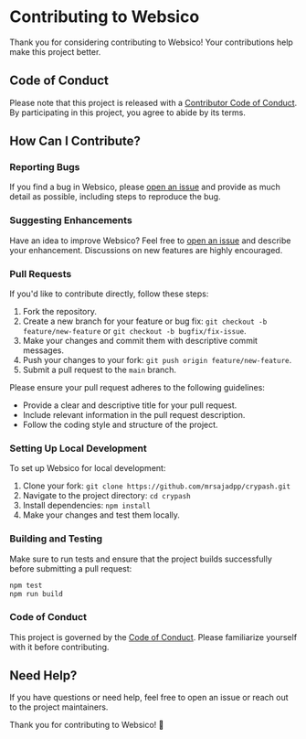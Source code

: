 # Contributing to Websico

Thank you for considering contributing to Websico! Your contributions help make this project better.

## Code of Conduct

Please note that this project is released with a [Contributor Code of Conduct](CODE_OF_CONDUCT.md). By participating in this project, you agree to abide by its terms.

## How Can I Contribute?

### Reporting Bugs

If you find a bug in Websico, please [open an issue](https://github.com/mrsajadpp/crypash/issues) and provide as much detail as possible, including steps to reproduce the bug.

### Suggesting Enhancements

Have an idea to improve Websico? Feel free to [open an issue](https://github.com/mrsajadpp/crypash/issues) and describe your enhancement. Discussions on new features are highly encouraged.

### Pull Requests

If you'd like to contribute directly, follow these steps:

1. Fork the repository.
2. Create a new branch for your feature or bug fix: `git checkout -b feature/new-feature` or `git checkout -b bugfix/fix-issue`.
3. Make your changes and commit them with descriptive commit messages.
4. Push your changes to your fork: `git push origin feature/new-feature`.
5. Submit a pull request to the `main` branch.

Please ensure your pull request adheres to the following guidelines:

- Provide a clear and descriptive title for your pull request.
- Include relevant information in the pull request description.
- Follow the coding style and structure of the project.

### Setting Up Local Development

To set up Websico for local development:

1. Clone your fork: `git clone https://github.com/mrsajadpp/crypash.git`
2. Navigate to the project directory: `cd crypash`
3. Install dependencies: `npm install`
4. Make your changes and test them locally.

### Building and Testing

Make sure to run tests and ensure that the project builds successfully before submitting a pull request:

```bash
npm test
npm run build
```

### Code of Conduct

This project is governed by the [Code of Conduct](CODE_OF_CONDUCT.md). Please familiarize yourself with it before contributing.

## Need Help?

If you have questions or need help, feel free to open an issue or reach out to the project maintainers.

Thank you for contributing to Websico! 🚀
